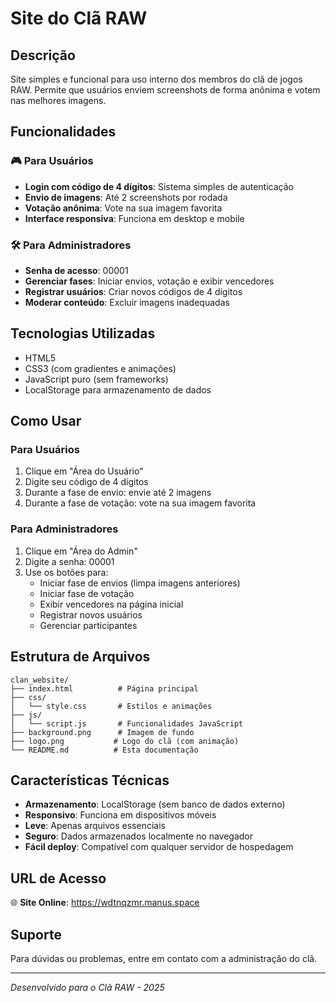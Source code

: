 # Site do Clã RAW

## Descrição
Site simples e funcional para uso interno dos membros do clã de jogos RAW. Permite que usuários enviem screenshots de forma anônima e votem nas melhores imagens.

## Funcionalidades

### 🎮 Para Usuários
- **Login com código de 4 dígitos**: Sistema simples de autenticação
- **Envio de imagens**: Até 2 screenshots por rodada
- **Votação anônima**: Vote na sua imagem favorita
- **Interface responsiva**: Funciona em desktop e mobile

### 🛠️ Para Administradores
- **Senha de acesso**: 00001
- **Gerenciar fases**: Iniciar envios, votação e exibir vencedores
- **Registrar usuários**: Criar novos códigos de 4 dígitos
- **Moderar conteúdo**: Excluir imagens inadequadas

## Tecnologias Utilizadas
- HTML5
- CSS3 (com gradientes e animações)
- JavaScript puro (sem frameworks)
- LocalStorage para armazenamento de dados

## Como Usar

### Para Usuários
1. Clique em "Área do Usuário"
2. Digite seu código de 4 dígitos
3. Durante a fase de envio: envie até 2 imagens
4. Durante a fase de votação: vote na sua imagem favorita

### Para Administradores
1. Clique em "Área do Admin"
2. Digite a senha: 00001
3. Use os botões para:
   - Iniciar fase de envios (limpa imagens anteriores)
   - Iniciar fase de votação
   - Exibir vencedores na página inicial
   - Registrar novos usuários
   - Gerenciar participantes

## Estrutura de Arquivos
```
clan_website/
├── index.html          # Página principal
├── css/
│   └── style.css       # Estilos e animações
├── js/
│   └── script.js       # Funcionalidades JavaScript
├── background.png      # Imagem de fundo
├── logo.png           # Logo do clã (com animação)
└── README.md          # Esta documentação
```

## Características Técnicas
- **Armazenamento**: LocalStorage (sem banco de dados externo)
- **Responsivo**: Funciona em dispositivos móveis
- **Leve**: Apenas arquivos essenciais
- **Seguro**: Dados armazenados localmente no navegador
- **Fácil deploy**: Compatível com qualquer servidor de hospedagem

## URL de Acesso
🌐 **Site Online**: https://wdtnqzmr.manus.space

## Suporte
Para dúvidas ou problemas, entre em contato com a administração do clã.

---
*Desenvolvido para o Clã RAW - 2025*

